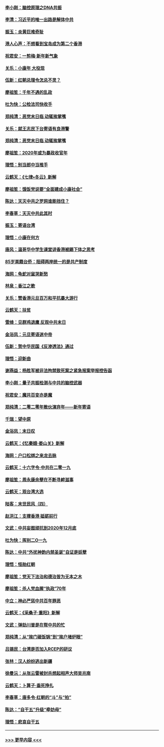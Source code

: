 #### [李小刚：脑控原理之DNA共振](../pages/nsc993/n11780962.md?t=01101411) 
#### [李清：习近平的唯一出路是解体中共](../pages/nsc993/n11780866.md?t=01101411) 
#### [振玉：炎黄巨难奇耻](../pages/nsc993/n11779632.md?t=01101411) 
#### [港人心声：不想看到宝岛成为第二个香港](../pages/nsc993/n11778817.md?t=01101411) 
#### [祝君安：一剪梅‧新年新气象](../pages/nsc993/n11776340.md?t=01101411) 
#### [关乐：小康年 大役现](../pages/nsc993/n11774213.md?t=01101411) 
#### [伍新：红朝总理令怎总不灵？](../pages/nsc993/n11770813.md?t=01101411) 
#### [廖祖笙：千年不遇的乱政](../pages/nsc993/n11770373.md?t=01101411) 
#### [吐为快：公检法司快收手](../pages/nsc993/n11770359.md?t=01101411) 
#### [郑纯清：恶党末日临 动辄挨掌嘴](../pages/nsc993/n11769912.md?t=01101411) 
#### [关乐：就王志民下台寄语有良港警](../pages/nsc993/n11769903.md?t=01101411) 
#### [郑纯清：恶党末日临 动辄挨掌嘴](../pages/nsc993/n11769356.md?t=01101411) 
#### [廖祖笙：2020年或为暴政收官年](../pages/nsc993/n11768216.md?t=01101411) 
#### [理悟：别当郎中当推手](../pages/nsc993/n11768243.md?t=01101411) 
#### [云鹤天：《七律▪冬云》新解](../pages/nsc993/n11768204.md?t=01101411) 
#### [廖祖笙：饿饭党说要“全面建成小康社会”](../pages/nsc993/n11767482.md?t=01101411) 
#### [陈达：天灭中共之罗网谁能挡住？](../pages/nsc993/n11767465.md?t=01101411) 
#### [李春草：天灭中共此其时](../pages/nsc993/n11767452.md?t=01101411) 
#### [振玉：寄语台湾](../pages/nsc993/n11767432.md?t=01101411) 
#### [理悟：小康在何方](../pages/nsc993/n11767394.md?t=01101411) 
#### [唐风：温哥华中学生课堂讲香港被踢下体之思考](../pages/nsc993/n11766848.md?t=01101411) 
#### [85岁美籍台侨：阻碍两岸统一的是共产制度](../pages/nsc993/n11765043.md?t=01101411) 
#### [海网：龟蛇对鼠哭新愁](../pages/nsc993/n11764895.md?t=01101411) 
#### [林泉：香江之歌](../pages/nsc993/n11764415.md?t=01101411) 
#### [关乐：赞香港元旦百万和平抗暴大游行](../pages/nsc993/n11764382.md?t=01101411) 
#### [云鹤天：扶贫](../pages/nsc993/n11764245.md?t=01101411) 
#### [雪绮：见群鸡退鹰  反观中共末日](../pages/nsc993/n11762112.md?t=01101411) 
#### [金浴凤：元旦寄语迷中帝](../pages/nsc993/n11761788.md?t=01101411) 
#### [伍新：贺中华民国《反渗透法》通过](../pages/nsc993/n11761994.md?t=01101411) 
#### [理悟：迎新曲](../pages/nsc993/n11761152.md?t=01101411) 
#### [谢燕益：杨胜军被非法拘禁致死案之紧急报案举报控告函](../pages/nsc993/n11756134.md?t=01101411) 
#### [李小刚：量子共振检测与中共的脑控武器](../pages/nsc993/n11754518.md?t=01101411) 
#### [祝君安：魔共百变亦是魔](../pages/nsc993/n11754469.md?t=01101411) 
#### [郑纯清：二零二零年散伙演弃年——新年寄语](../pages/nsc993/n11754195.md?t=01101411) 
#### [千瑞：望中原](../pages/nsc993/n11754159.md?t=01101411) 
#### [金浴凤：末日叹](../pages/nsc993/n11752359.md?t=01101411) 
#### [云鹤天：《忆秦娥‧娄山关》新解](../pages/nsc993/n11752348.md?t=01101411) 
#### [海网：户口松绑之来龙去脉](../pages/nsc993/n11752328.md?t=01101411) 
#### [云鹤天：十六字令‧中共在二零一九](../pages/nsc993/n11752305.md?t=01101411) 
#### [廖祖笙：周永康余孽在不断寻衅滋事](../pages/nsc993/n11751013.md?t=01101411) 
#### [云鹤天：观台湾大选](../pages/nsc993/n11751007.md?t=01101411) 
#### [陆客：末世民风（四）](../pages/nsc993/n11749203.md?t=01101411) 
#### [赵洪江：支撑香港 砥砺前行](../pages/nsc993/n11748482.md?t=01101411) 
#### [文武：中共妄图顽抗到2020年12月底](../pages/nsc993/n11748446.md?t=01101411) 
#### [吐为快：挥别二O一九](../pages/nsc993/n11748411.md?t=01101411) 
#### [陈达：中共“外扰神韵内禁圣诞”自证是妖孽](../pages/nsc993/n11748226.md?t=01101411) 
#### [理悟：怪胎红朝](../pages/nsc993/n11748206.md?t=01101411) 
#### [廖祖笙：党天下法治和德治皆为无本之木](../pages/nsc993/n11748135.md?t=01101411) 
#### [廖祖笙：杀人党血腥“执政”70年](../pages/nsc993/n11745144.md?t=01101411) 
#### [中立：神必严惩中共百年罪恶](../pages/nsc993/n11744970.md?t=01101411) 
#### [云鹤天：《采桑子‧重阳》新解](../pages/nsc993/n11744948.md?t=01101411) 
#### [文武：弹劾川普是在帮中共的忙](../pages/nsc993/n11744758.md?t=01101411) 
#### [郑纯清：从“挨门砸饭锅”到“挨户堵炉眼”](../pages/nsc993/n11744745.md?t=01101411) 
#### [吕锡民：台湾是否加入RCEP的研议](../pages/nsc993/n11744701.md?t=01101411) 
#### [张林：汉人纷纷逃出新疆](../pages/nsc993/n11743530.md?t=01101411) 
#### [徐曼沅：从张云雷被封杀想起相声大师吴兆南](../pages/nsc993/n11741816.md?t=01101411) 
#### [云鹤天：卜算子‧垂死挣扎](../pages/nsc993/n11739956.md?t=01101411) 
#### [李春草：唐多令‧红朝的“斗”与“拍”](../pages/nsc993/n11739830.md?t=01101411) 
#### [陈达：“自干五”升级“牵妨母”](../pages/nsc993/n11739724.md?t=01101411) 
#### [理悟：悲哀自干五](../pages/nsc993/n11739547.md?t=01101411) 

----
#### [ >>> 更早内容 <<< ](../indexes/nsc993-earlier.md)
